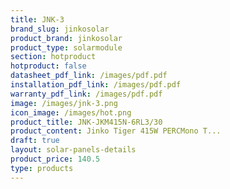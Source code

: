 ```yaml
---
title: JNK-3
brand_slug: jinkosolar
product_brand: jinkosolar
product_type: solarmodule
section: hotproduct
hotproduct: false
datasheet_pdf_link: /images/pdf.pdf
installation_pdf_link: /images/pdf.pdf
warranty_pdf_link: /images/pdf.pdf
image: /images/jnk-3.png
icon_image: /images/hot.png
product_title: JNK-JKM415N-6RL3/30
product_content: Jinko Tiger 415W PERCMono T...
draft: true
layout: solar-panels-details
product_price: 140.5
type: products
---
```

